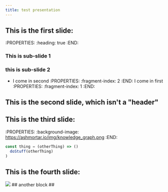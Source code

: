 ```yaml
---
title: test presentation
---
```


## This is the first slide:
:PROPERTIES:
:heading: true
:END:
### This is sub-slide 1
### this is sub-slide 2
- I come in second 
:PROPERTIES:
:fragment-index: 2
:END:
I come in first 
:PROPERTIES:
:fragment-index: 1 
:END:
## This is the second slide, which isn't a "header"
## This is the third slide:
:PROPERTIES:
:background-image: https://ashmortar.io/img/knowledge_graph.png
:END:

```javascript
const thing = (otherThing) => ()
  doStuff(otherThing)
)
```
## This is the fourth slide:
<img src="https://ashmortar.io/img/knowledge_graph.png" />
## another block
##
